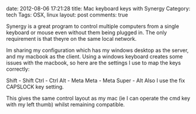 date: 2012-08-06 17:21:28
title: Mac keyboard keys with Synergy
Category: tech
Tags: OSX, linux
layout: post
comments: true



Synergy is a great program to control multiple computers from a single keyboard or mouse even without them being plugged in. The only requirement is that theyre on the same local network.

Im sharing my configuration which has my windows desktop as the server, and my macbook as the client. Using a windows keyboard creates some issues with the macbook, so here are the settings I use to map the keys correctly:

Shift - Shift
Ctrl - Ctrl
Alt - Meta
Meta - Meta
Super - Alt
Also I use the fix CAPSLOCK key setting.

This gives the same control layout as my mac (ie I can operate the cmd key with my left thumb) whilst remaining compatible.
